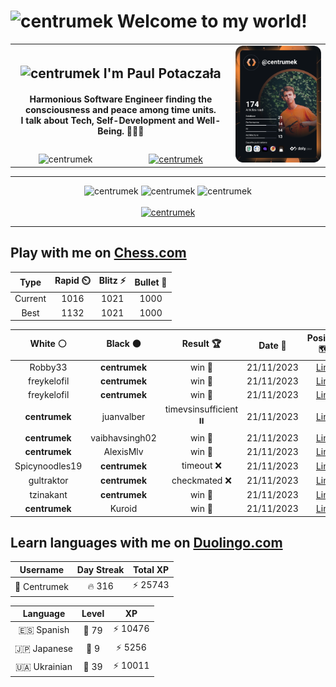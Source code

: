 <h1>
  <img
    src="https://emojis.slackmojis.com/emojis/images/1531849430/4246/blob-sunglasses.gif"
    width="30"
    alt="centrumek"
  />
  Welcome to my world!
</h1>

<table>
  <tbody>
    <tr>
      <td align="center" width="70%" colspan="2">
        <h2>
          <img
            src="https://raw.githubusercontent.com/MartinHeinz/MartinHeinz/master/wave.gif"
            width="30px"
            alt="centrumek"
          />
          I'm Paul Potaczała
        </h2>
        <h4>
          Harmonious Software Engineer finding the consciousness and peace among time units.
          <br/>
          I talk about Tech, Self-Development and Well-Being. 🌿🧘🚀
        </h4>
      </td>
      <td width="30%" rowspan="2">
        <a href="https://app.daily.dev/centrumek">
          <img
            src="./devcard.svg"
            alt="centrumek"
          />
        </a>
      </td>
    </tr>
    <tr align="center">
      <td>
        <img
          src="https://komarev.com/ghpvc/?username=centrumek&label=visitors&color=0e75b6&style=flat"
          alt="centrumek"
        >
      </td>
      <td>
        <a href="https://stackoverflow.com/users/14496012/centrumek">
          <img
            src="https://stackoverflow.com/users/flair/14496012.png?theme=dark"
            alt="centrumek"
          >
        </a>
      </td>
    </tr>
  </tbody>
</table>

---
<div align="center">
  <img 
    src="https://github-readme-stats.vercel.app/api?username=centrumek&show_icons=true&count_private=true&theme=dark&hide_border=true&hide=issues,contribs&bg_color=00000000"
    alt="centrumek"
  />
  <img
    src="https://github-readme-stats.vercel.app/api/top-langs/?username=centrumek&layout=compact&hide_border=true&theme=dark&bg_color=00000000&langs_count=6&exclude_repo=air-statistic-app"
    alt="centrumek"
  />
  <img 
    src="https://github-readme-streak-stats.herokuapp.com?user=centrumek&theme=dark&hide_border=true&background=FFFFFF00"
    alt="centrumek"
  />
  <br/>
  <br/>
  <a href="https://www.buymeacoffee.com/centrumek">
    <img
      src="https://cdn.buymeacoffee.com/buttons/v2/default-orange.png"
      height="50"
      width="210"
      alt="centrumek"
    />
  </a>
</div>

---

## Play with me on [Chess.com](https://www.chess.com/member/centrumek)

<div align="center">
<!--START_SECTION:chessStats-->
<!-- Automatically generated with https://github.com/Balastrong/chess-stats-action -->

| Type | Rapid ⏲️ | Blitz ⚡ | Bullet 🔫 |
|:---:|:---:|:---:|:---:|
| Current | 1016 | 1021 | 1000 |
| Best | 1132 | 1021 | 1000 |

| White ⚪ | Black ⚫ | Result 🏆 | Date 📅 | Position 🗺️ | Type 🕕 |
|:---:|:---:|:---:|:---:|:---:|:---:|
| Robby33 | **centrumek** | win 🥇 | 21/11/2023 | <a href="http://www.ee.unb.ca/cgi-bin/tervo/fen.pl?select=1q4K1/8/6k1/6p1/6P1/8/8/4r3 w - -">Link</a> | Blitz |
| freykelofil | **centrumek** | win 🥇 | 21/11/2023 | <a href="http://www.ee.unb.ca/cgi-bin/tervo/fen.pl?select=8/3R3p/5q1k/7P/8/8/P1Pb1PP1/6K1 w - -">Link</a> | Rapid |
| freykelofil | **centrumek** | win 🥇 | 21/11/2023 | <a href="http://www.ee.unb.ca/cgi-bin/tervo/fen.pl?select=r6r/2q1b2p/p2k4/1p1pn3/4p1Q1/1B2P3/PPP2PPP/2KR3R w - -">Link</a> | Blitz |
| **centrumek** | juanvalber | timevsinsufficient ⏸️ | 21/11/2023 | <a href="http://www.ee.unb.ca/cgi-bin/tervo/fen.pl?select=8/8/4k1K1/8/8/4q3/8/8 b - -">Link</a> | Blitz |
| **centrumek** | vaibhavsingh02 | win 🥇 | 21/11/2023 | <a href="http://www.ee.unb.ca/cgi-bin/tervo/fen.pl?select=1R6/2p2pk1/1pb1p1n1/4r3/P5K1/8/8/8 b - -">Link</a> | Bullet |
| **centrumek** | AlexisMlv | win 🥇 | 21/11/2023 | <a href="http://www.ee.unb.ca/cgi-bin/tervo/fen.pl?select=8/5R1p/8/8/2k1p3/4P3/P1K3PP/8 b - -">Link</a> | Bullet |
| Spicynoodles19 | **centrumek** | timeout ❌ | 21/11/2023 | <a href="http://www.ee.unb.ca/cgi-bin/tervo/fen.pl?select=5k2/8/1p2p2b/1b1pP2p/1P1BpP1P/1N6/5K2/R7 b - -">Link</a> | Bullet |
| gultraktor | **centrumek** | checkmated ❌ | 21/11/2023 | <a href="http://www.ee.unb.ca/cgi-bin/tervo/fen.pl?select=r4rk1/ppp2pQ1/2n2n2/4pNp1/4p3/1NPq4/P4PPP/R3K2R b KQ -">Link</a> | Bullet |
| tzinakant | **centrumek** | win 🥇 | 21/11/2023 | <a href="http://www.ee.unb.ca/cgi-bin/tervo/fen.pl?select=8/8/8/2R2Qp1/3k2Pp/1r6/5PPK/4r3 w - -">Link</a> | Bullet |
| **centrumek** | Kuroid | win 🥇 | 21/11/2023 | <a href="http://www.ee.unb.ca/cgi-bin/tervo/fen.pl?select=8/8/4n3/1p2p1k1/1Pp1P3/2P1KP2/8/8 b - -">Link</a> | Bullet |

<!--END_SECTION:chessStats-->
</div>

## Learn languages with me on [Duolingo.com](https://www.duolingo.com/profile/Centrumek)

<div align="center">
<!--START_SECTION:duolingoStats-->
<!-- Automatically generated with https://github.com/centrumek/duolingo-readme-stats-->

| Username | Day Streak | Total XP |
|:---:|:---:|:---:|
| 👤 Centrumek | 🔥 316 | ⚡ 25743 |

| Language | Level | XP |
|:---:|:---:|:---:|
| 🇪🇸 Spanish | 👑 79 | ⚡ 10476 |
| 🇯🇵 Japanese | 👑 9 | ⚡ 5256 |
| 🇺🇦 Ukrainian | 👑 39 | ⚡ 10011 |

<!--END_SECTION:duolingoStats-->
</div>
<!--
**centrumek/centrumek** is a ✨ _special_ ✨ repository because its `README.md` (this file) appears on your GitHub profile.

Here are some ideas to get you started:

- 🔭 I’m currently working on ...
- 🌱 I’m currently learning ...
- 👯 I’m looking to collaborate on ...
- 🤔 I’m looking for help with ...
- 💬 Ask me about ...
- 📫 How to reach me: ...
- 😄 Pronouns: ...
- ⚡ Fun fact: ...
-->

